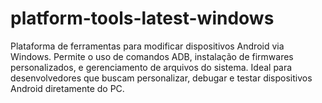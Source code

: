 # platform-tools-latest-windows
Plataforma de ferramentas para modificar dispositivos Android via Windows. Permite o uso de comandos ADB, instalação de firmwares personalizados, e gerenciamento de arquivos do sistema. Ideal para desenvolvedores que buscam personalizar, debugar e testar dispositivos Android diretamente do PC.

